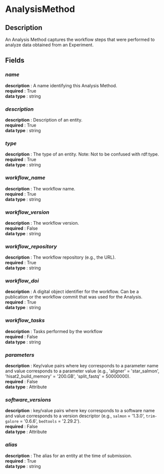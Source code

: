 # AnalysisMethod

## Description
An Analysis Method captures the workflow steps that were performed to analyze data obtained from an Experiment.

## Fields
### ***name***
**description** : A name identifying this Analysis Method.<br>
**required** : True<br>
**data type** : string <br>
### ***description***
**description** : Description of an entity.<br>
**required** : True<br>
**data type** : string <br>
### ***type***
**description** : The type of an entity. Note: Not to be confused with rdf:type.<br>
**required** : True<br>
**data type** : string <br>
### ***workflow_name***
**description** : The workflow name.<br>
**required** : True<br>
**data type** : string <br>
### ***workflow_version***
**description** : The workflow version.<br>
**required** : False<br>
**data type** : string <br>
### ***workflow_repository***
**description** : The workflow repository (e.g., the URL).<br>
**required** : True<br>
**data type** : string <br>
### ***workflow_doi***
**description** : A digital object identifier for the workflow. Can be a publication or the workflow commit that was used for the Analysis.<br>
**required** : True<br>
**data type** : string <br>
### ***workflow_tasks***
**description** : Tasks performed by the workflow<br>
**required** : False<br>
**data type** : string <br>
### ***parameters***
**description** : Key/value pairs where key corresponds to a parameter name and value corresponds to a parameter value (e.g., 'aligner' = 'star_salmon',  'hisat2_build_memory' = '200.GB', 'split_fastq' = 50000000).<br>
**required** : False<br>
**data type** : Attribute <br>
### ***software_versions***
**description** : key/value pairs where key corresponds to a software name and value corresponds to a version descriptor (e.g., `salmon` = '1.3.0', `trim-galore` = '0.6.6', `bedtools` = '2.29.2').<br>
**required** : False<br>
**data type** : Attribute <br>
### ***alias***
**description** : The alias for an entity at the time of submission.<br>
**required** : True<br>
**data type** : string <br>
